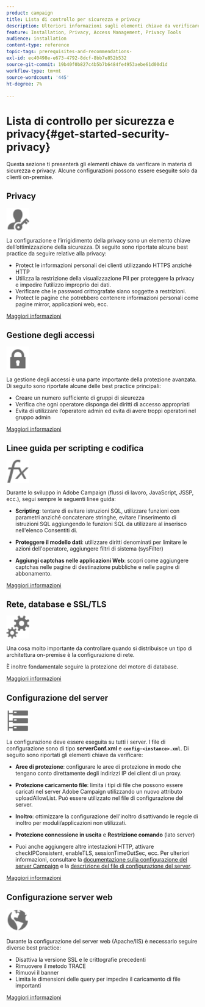 ```yaml
---
product: campaign
title: Lista di controllo per sicurezza e privacy
description: Ulteriori informazioni sugli elementi chiave da verificare in materia di sicurezza e privacy
feature: Installation, Privacy, Access Management, Privacy Tools
audience: installation
content-type: reference
topic-tags: prerequisites-and-recommendations-
exl-id: ec40498e-e673-4792-8dcf-8bb7e852b532
source-git-commit: 19b40f0b827c4b5b7b6484fe4953aebe61d00d1d
workflow-type: tm+mt
source-wordcount: '445'
ht-degree: 7%

---
```


# Lista di controllo per sicurezza e privacy{#get-started-security-privacy}



Questa sezione ti presenterà gli elementi chiave da verificare in materia di sicurezza e privacy. Alcune configurazioni possono essere eseguite solo da clienti on-premise.

## Privacy

<img src="assets/do-not-localize/icon_privacy.svg" width="60px">

La configurazione e l’irrigidimento della privacy sono un elemento chiave dell’ottimizzazione della sicurezza. Di seguito sono riportate alcune best practice da seguire relative alla privacy:

* Protect le informazioni personali dei clienti utilizzando HTTPS anziché HTTP
* Utilizza la restrizione della visualizzazione PII per proteggere la privacy e impedire l’utilizzo improprio dei dati.
* Verificare che le password crittografate siano soggette a restrizioni.
* Protect le pagine che potrebbero contenere informazioni personali come pagine mirror, applicazioni web, ecc.

[Maggiori informazioni](../../installation/using/privacy.md)

## Gestione degli accessi

<img src="assets/do-not-localize/icon_access.svg" width="60px">

La gestione degli accessi è una parte importante della protezione avanzata. Di seguito sono riportate alcune delle best practice principali:

* Creare un numero sufficiente di gruppi di sicurezza
* Verifica che ogni operatore disponga dei diritti di accesso appropriati
* Evita di utilizzare l’operatore admin ed evita di avere troppi operatori nel gruppo admin

[Maggiori informazioni](../../installation/using/access-management.md)

## Linee guida per scripting e codifica

<img src="assets/do-not-localize/icon_scripting.svg" width="60px">

Durante lo sviluppo in Adobe Campaign (flussi di lavoro, JavaScript, JSSP, ecc.), segui sempre le seguenti linee guida:

* **Scripting**: tentare di evitare istruzioni SQL, utilizzare funzioni con parametri anziché concatenare stringhe, evitare l&#39;inserimento di istruzioni SQL aggiungendo le funzioni SQL da utilizzare al inserisco nell&#39;elenco Consentiti di.

* **Proteggere il modello dati**: utilizzare diritti denominati per limitare le azioni dell&#39;operatore, aggiungere filtri di sistema (sysFilter)

* **Aggiungi captchas nelle applicazioni Web**: scopri come aggiungere captchas nelle pagine di destinazione pubbliche e nelle pagine di abbonamento.

[Maggiori informazioni](../../installation/using/scripting-coding-guidelines.md)

## Rete, database e SSL/TLS

<img src="assets/do-not-localize/icon_network.svg" width="60px">

Una cosa molto importante da controllare quando si distribuisce un tipo di architettura on-premise è la configurazione di rete.

È inoltre fondamentale seguire la protezione del motore di database.

[Maggiori informazioni](../../installation/using/network-database.md)


## Configurazione del server

<img src="assets/do-not-localize/icon_server.svg" width="60px">

La configurazione deve essere eseguita su tutti i server. I file di configurazione sono di tipo **serverConf.xml** e **`config-<instance>.xml`**. Di seguito sono riportati gli elementi chiave da verificare:

* **Aree di protezione**: configurare le aree di protezione in modo che tengano conto direttamente degli indirizzi IP dei client di un proxy.

* **Protezione caricamento file**: limita i tipi di file che possono essere caricati nel server Adobe Campaign utilizzando un nuovo attributo uploadAllowList. Può essere utilizzato nel file di configurazione del server.

* **Inoltro**: ottimizzare la configurazione dell&#39;inoltro disattivando le regole di inoltro per moduli/applicazioni non utilizzati.

* **Protezione connessione in uscita** e **Restrizione comando** (lato server)

* Puoi anche aggiungere altre intestazioni HTTP, attivare checkIPConsistent, enableTLS, sessionTimeOutSec, ecc. Per ulteriori informazioni, consultare la [documentazione sulla configurazione del server Campaign](../../installation/using/configuring-campaign-server.md) e la [descrizione del file di configurazione del server](../../installation/using/the-server-configuration-file.md).

[Maggiori informazioni](../../installation/using/server-configuration.md)

## Configurazione server web

<img src="assets/do-not-localize/icon_web.svg" width="60px">

Durante la configurazione del server web (Apache/IIS) è necessario seguire diverse best practice:

* Disattiva la versione SSL e le crittografie precedenti
* Rimuovere il metodo TRACE
* Rimuovi il banner
* Limita le dimensioni delle query per impedire il caricamento di file importanti

[Maggiori informazioni](../../installation/using/web-server-configuration.md)
